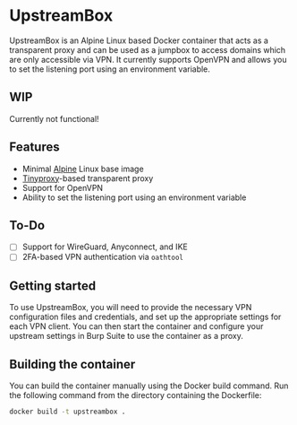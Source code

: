 # UpstreamBox
UpstreamBox is an Alpine Linux based Docker container that acts as a transparent proxy and can be used as a jumpbox to access domains which are only accessible via VPN. It currently supports OpenVPN and allows you to set the listening port using an environment variable.

## WIP
Currently not functional!

## Features
- Minimal [Alpine](https://hub.docker.com/_/alpine) Linux base image
- [Tinyproxy](https://tinyproxy.github.io/)-based transparent proxy
- Support for OpenVPN
- Ability to set the listening port using an environment variable

## To-Do
- [ ] Support for WireGuard, Anyconnect, and IKE
- [ ] 2FA-based VPN authentication via `oathtool`

## Getting started
To use UpstreamBox, you will need to provide the necessary VPN configuration files and credentials, and set up the appropriate settings for each VPN client. You can then start the container and configure your upstream settings in Burp Suite to use the container as a proxy.

## Building the container
You can build the container manually using the Docker build command. Run the following command from the directory containing the Dockerfile:
```bash
docker build -t upstreambox .
```
